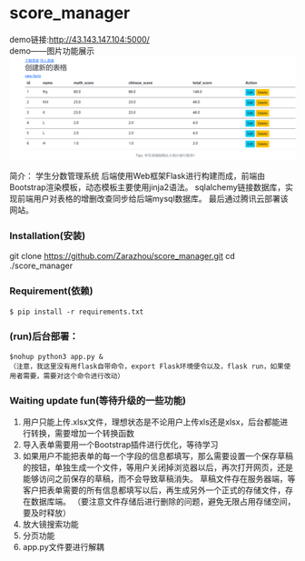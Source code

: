 # score_manager
demo链接:http://43.143.147.104:5000/  
demo——图片功能展示 
![image](https://github.com/Zarazhou/score_manager/blob/main/img/62e8f6e33c0f4c98b8f3618d06b6b44c.png)

简介：
学生分数管理系统
后端使用Web框架Flask进行构建而成，前端由Bootstrap渲染模板，动态模板主要使用jinja2语法。
sqlalchemy链接数据库，实现前端用户对表格的增删改查同步给后端mysql数据库。
最后通过腾讯云部署该网站。

### Installation(安装)
git clone https://github.com/Zarazhou/score_manager.git
cd ./score_manager  

### Requirement(依赖)  
```
$ pip install -r requirements.txt 
```
### (run)后台部署：
```
$nohup python3 app.py &    
（注意，我这里没有用flask自带命令，export Flask环境便令以及，flask run，如果使用者需要，需要对这个命令进行改动）
```

### Waiting update fun(等待升级的一些功能)  
1. 用户只能上传.xlsx文件，理想状态是不论用户上传xls还是xlsx，后台都能进行转换，需要增加一个转换函数
2. 导入表单需要用一个Bootstrap插件进行优化，等待学习
3. 如果用户不能把表单的每一个字段的信息都填写，那么需要设置一个保存草稿的按钮，单独生成一个文件，等用户关闭掉浏览器以后，再次打开网页，还是能够访问之前保存的草稿，而不会导致草稿消失。
草稿文件存在服务器端，等客户把表单需要的所有信息都填写以后，再生成另外一个正式的存储文件，存在数据库端。
（要注意文件存储后进行删除的问题，避免无限占用存储空间，要及时释放）
4. 放大镜搜索功能
5. 分页功能
6. app.py文件要进行解耦


